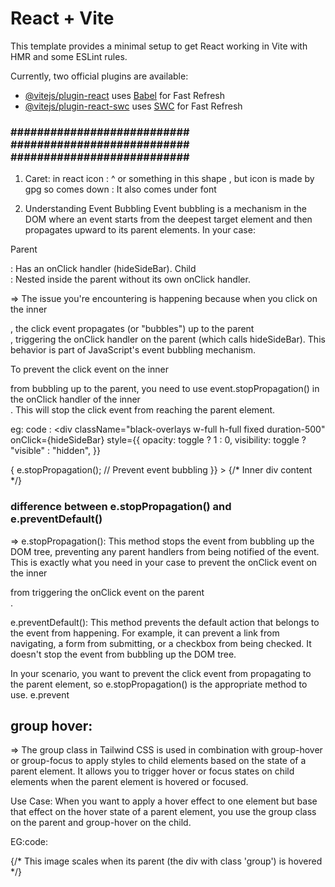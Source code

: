 # React + Vite

This template provides a minimal setup to get React working in Vite with HMR and some ESLint rules.

Currently, two official plugins are available:

- [@vitejs/plugin-react](https://github.com/vitejs/vite-plugin-react/blob/main/packages/plugin-react/README.md) uses [Babel](https://babeljs.io/) for Fast Refresh
- [@vitejs/plugin-react-swc](https://github.com/vitejs/vite-plugin-react-swc) uses [SWC](https://swc.rs/) for Fast Refresh





### ###########################  ###########################  ###########################  ###########################

1. Caret: in react icon : ^ or something in this shape  , but icon is made by gpg so comes down :  It also comes under font 

2. Understanding Event Bubbling
Event bubbling is a mechanism in the DOM where an event starts from the deepest target element and then propagates upward to its parent elements. In your case:

Parent <div>: Has an onClick handler (hideSideBar).
Child <div>: Nested inside the parent without its own onClick handler.

=> The issue you're encountering is happening because when you click on the inner <div>, the click event propagates (or "bubbles") up to the parent <div>, triggering the onClick handler on the parent (which calls hideSideBar). This behavior is part of JavaScript's event bubbling mechanism.

To prevent the click event on the inner <div> from bubbling up to the parent, you need to use event.stopPropagation() in the onClick handler of the inner <div>. This will stop the click event from reaching the parent element.



eg: code : <div
  className="black-overlays w-full h-full fixed duration-500"
  onClick={hideSideBar}
  style={{
    opacity: toggle ? 1 : 0,
    visibility: toggle ? "visible" : "hidden",
  }}
>
  <div
    className="w-[400px] h-[500px] bg-white absolute duration-[400ms] border-4 border-black"
    style={{
      left: toggle ? '0%' : '-100%',
    }}
    onClick={(e) => {
      e.stopPropagation(); // Prevent event bubbling
    }}
  >
    {/* Inner div content */}
  </div>
</div>


###   difference between e.stopPropagation() and e.preventDefault()
=>
e.stopPropagation(): This method stops the event from bubbling up the DOM tree, preventing any parent handlers from being notified of the event. This is exactly what you need in your case to prevent the onClick event on the inner <div> from triggering the onClick event on the parent <div>.

e.preventDefault(): This method prevents the default action that belongs to the event from happening. For example, it can prevent a link from navigating, a form from submitting, or a checkbox from being checked. It doesn't stop the event from bubbling up the DOM tree.

In your scenario, you want to prevent the click event from propagating to the parent element, so e.stopPropagation() is the appropriate method to use. e.prevent


## group hover:  
=> The group class in Tailwind CSS is used in combination with group-hover or group-focus to apply styles to child elements based on the state of a parent element. It allows you to trigger hover or focus states on child elements when the parent element is hovered or focused.

Use Case:
When you want to apply a hover effect to one element but base that effect on the hover state of a parent element, you use the group class on the parent and group-hover on the child.

EG:code: 

<div className='group overflow-hidden rounded-[15px] h-[182px] relative'>
  {/* This image scales when its parent (the div with class 'group') is hovered */}
  <img className='group-hover:scale-110 transition-transform duration-300 object-cover h-full w-full' src={props.img} alt="" />
</div>
